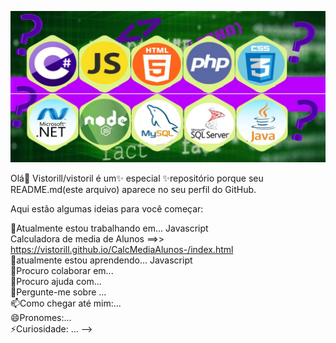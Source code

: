 
![linguagens_2020](https://raw.githubusercontent.com/Vistorill/DeveloperPortifolio/main/AWERRWERWER.jpg)

Olá👋
Vistorill/vistoril é um✨ especial ✨repositório porque seu README.md(este arquivo) aparece no seu perfil do GitHub.

Aqui estão algumas ideias para você começar:

🔭Atualmente estou trabalhando em... Javascript<br>
Calculadora de media de Alunos ==>> https://vistorill.github.io/CalcMediaAlunos-/index.html<br>
🌱atualmente estou aprendendo... Javascript<br>
👯Procuro colaborar em...<br>
🤔Procuro ajuda com...<br>
💬Pergunte-me sobre ...<br>
📫Como chegar até mim:...<br>
😄Pronomes:...<br>
⚡Curiosidade: ... --><br>
